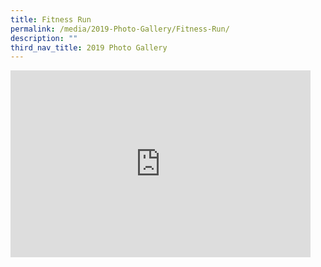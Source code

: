 ```yaml
---
title: Fitness Run
permalink: /media/2019-Photo-Gallery/Fitness-Run/
description: ""
third_nav_title: 2019 Photo Gallery
---
```

<iframe allowfullscreen="true" height="299" width="480" frameborder="0" src="https://docs.google.com/presentation/d/e/2PACX-1vTuoYgarUlhol7cseSmBxUBtw7Jg7KiZwAto5q8dRK7agHvmiZNqWYT4RJf6YQUsuiDrKMWzT6NsHJP/embed?start=false&amp;loop=false&amp;delayms=3000"></iframe>